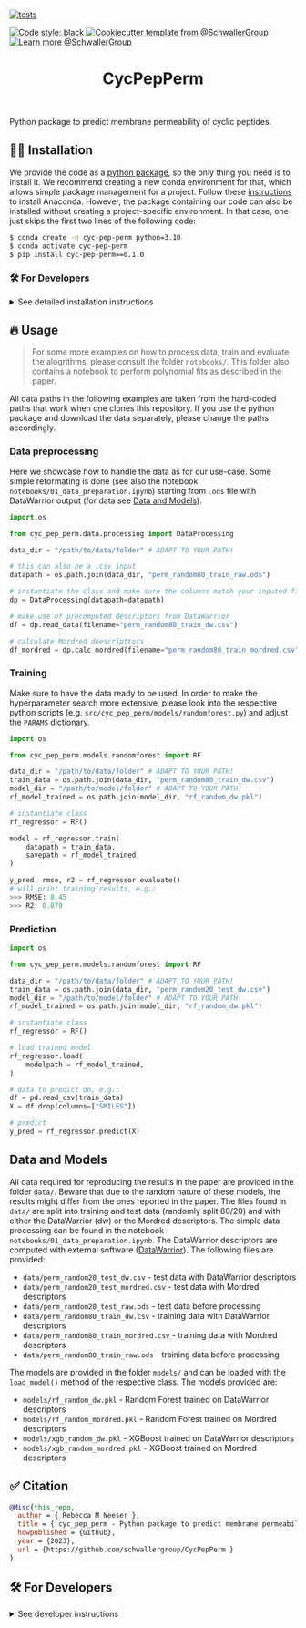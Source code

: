 
<!-- <picture>
  <source media="(prefers-color-scheme: dark)" srcset="./assets/repo_logo_dark.png" width='100%'>
  <source media="(prefers-color-scheme: light)" srcset="./assets/repo_logo_light.png" width='100%'>
  <img alt="Project logo" src="/assets/" width="100%">
</picture> -->

<br>

[![tests](https://github.com/schwallergroup/CycPepPerm/actions/workflows/tests.yml/badge.svg)](https://github.com/schwallergroup/CycPepPerm)
<!-- [![DOI:10.1101/2020.07.15.204701](https://zenodo.org/badge/DOI/10.48550/arXiv.2304.05376.svg)](https://doi.org/10.48550/arXiv.2304.05376)
[![PyPI](https://img.shields.io/pypi/v/CycPepPerm)](https://img.shields.io/pypi/v/CycPepPerm)
[![PyPI - Python Version](https://img.shields.io/pypi/pyversions/CycPepPerm)](https://img.shields.io/pypi/pyversions/CycPepPerm) -->
[![Code style: black](https://img.shields.io/badge/code%20style-black-000000.svg)](https://github.com/psf/black)
[![Cookiecutter template from @SchwallerGroup](https://img.shields.io/badge/Cookiecutter-schwallergroup-blue)](https://github.com/schwallergroup/liac-repo)
[![Learn more @SchwallerGroup](https://img.shields.io/badge/Learn%20%0Amore-schwallergroup-blue)](https://schwallergroup.github.io)


<h1 align="center">
  CycPepPerm
</h1>


<br>

Python package to predict membrane permeability of cyclic peptides.

## 👩‍💻 Installation

We provide the code as a [python package](https://pypi.org/project/cyc-pep-perm/), so the only thing you need is to install it. We recommend creating a new conda environment for that, which allows simple package management for a project. Follow these [instructions](https://docs.anaconda.com/free/anaconda/install/index.html) to install Anaconda. However, the package containing our code can also be installed without creating a project-specific environment. In that case, one just skips the first two lines of the following code:

```bash
$ conda create -n cyc-pep-perm python=3.10
$ conda activate cyc-pep-perm
$ pip install cyc-pep-perm==0.1.0
```

### 🛠️ For Developers
<details>
  <summary>See detailed installation instructions</summary>
The repository can be cloned from GitHub and installed with `pip` or `conda`. The code was built with Python 3.10 on Linux but other OS should work as well.

With conda:

```bash
$ git clone git+https://github.com/schwallergroup/CycPepPerm.git
$ cd CycPepPerm
$ conda env create -f environment.yml
$ conda activate cyc_pep_perm
$ pip install -e .
```

or with pip:

```bash
$ git clone git+https://github.com/schwallergroup/CycPepPerm.git
$ cd CycPepPerm
$ conda create -n cyc_pep_perm python=3.10
$ conda activate cyc_pep_perm
$ pip install -r requirements.txt
$ pip install -e .
```

If the options above did not work, please try from scratch:

```bash
$ git clone git+https://github.com/schwallergroup/CycPepPerm.git
$ cd CycPepPerm
$ conda create -c conda-forge -n cyc_pep_perm rdkit=2022.03.5 python=3.10
$ conda activate cyc_pep_perm
$ conda install -c conda-forge scikit-learn=1.0.2
$ conda install -c rdkit -c mordred-descriptor mordred
$ conda install -c conda-forge xgboost
$ conda install -c conda-forge seaborn
$ pip install shap
$ conda install -c conda-forge jupyterlab
$ pip isntall pandas-ods-reader
$ pip install -e .
```
</details>

## 🔥 Usage

> For some more examples on how to process data, train and evaluate the alogrithms, please consult the folder `notebooks/`. This folder also contains a notebook to perform polynomial fits as described in the paper.

All data paths in the following examples are taken from the hard-coded paths that work when one clones this repository. If you use the python package and download the data separately, please change the paths accordingly.

### Data preprocessing

Here we showcase how to handle the data as for our use-case. Some simple reformating is done (see also the notebook `notebooks/01_data_preparation.ipynb`) starting from `.ods` file with DataWarrior output (for data see [Data and Models](#data-and-models)).

```python
import os

from cyc_pep_perm.data.processing import DataProcessing

data_dir = "/path/to/data/folder" # ADAPT TO YOUR PATH!

# this can also be a .csv input
datapath = os.path.join(data_dir, "perm_random80_train_raw.ods")

# instantiate the class and make sure the columns match your inputed file - otherwise change arguments
dp = DataProcessing(datapath=datapath)

# make use of precomputed descriptors from DataWarrior
df = dp.read_data(filename="perm_random80_train_dw.csv")

# calculate Mordred deescripttors
df_mordred = dp.calc_mordred(filename="perm_random80_train_mordred.csv")
```

### Training

Make sure to have the data ready to be used. In order to make the hyperparameter search more extensive, please look into the respective python scripts (e.g. `src/cyc_pep_perm/models/randomforest.py`) and adjust the `PARAMS` dictionary.

```python
import os

from cyc_pep_perm.models.randomforest import RF

data_dir = "/path/to/data/folder" # ADAPT TO YOUR PATH!
train_data = os.path.join(data_dir, "perm_random80_train_dw.csv")
model_dir = "/path/to/model/folder" # ADAPT TO YOUR PATH!
rf_model_trained = os.path.join(model_dir, "rf_random_dw.pkl")

# instantiate class
rf_regressor = RF()

model = rf_regressor.train(
    datapath = train_data,
    savepath = rf_model_trained,
)

y_pred, rmse, r2 = rf_regressor.evaluate()
# will print training results, e.g.:
>>> RMSE: 8.45
>>> R2: 0.879
```

### Prediction

```python
import os

from cyc_pep_perm.models.randomforest import RF

data_dir = "/path/to/data/folder" # ADAPT TO YOUR PATH!
train_data = os.path.join(data_dir, "perm_random20_test_dw.csv")
model_dir = "/path/to/model/folder" # ADAPT TO YOUR PATH!
rf_model_trained = os.path.join(model_dir, "rf_random_dw.pkl")

# instantiate class
rf_regressor = RF()

# load trained model
rf_regressor.load(
    modelpath = rf_model_trained,
)

# data to predict on, e.g.:
df = pd.read_csv(train_data)
X = df.drop(columns=["SMILES"])

# predict
y_pred = rf_regressor.predict(X)
```

## Data and Models

All data required for reproducing the results in the paper are provided in the folder `data/`. Beware that due to the random nature of these models, the results might differ from the ones reported in the paper. The files found in `data/` are split into training and test data (randomly split 80/20) and with either the DataWarrior (dw) or the Mordred descriptors. The simple data processing can be found in the notebook `notebooks/01_data_preparation.ipynb`. The DataWarrior descriptors are computed with external software ([DataWarrior](https://openmolecules.org/datawarrior/)). The following files are provided:

- `data/perm_random20_test_dw.csv` - test data with DataWarrior descriptors
- `data/perm_random20_test_mordred.csv` - test data with Mordred descriptors
- `data/perm_random20_test_raw.ods` - test data before processing
- `data/perm_random80_train_dw.csv` - training data with DataWarrior descriptors
- `data/perm_random80_train_mordred.csv` - training data with Mordred descriptors
- `data/perm_random80_train_raw.ods` - training data before processing

The models are provided in the folder `models/` and can be loaded with the `load_model()` method of the respective class. The models provided are:

- `models/rf_random_dw.pkl` - Random Forest trained on DataWarrior descriptors
- `models/rf_random_mordred.pkl` - Random Forest trained on Mordred descriptors
- `models/xgb_random_dw.pkl` - XGBoost trained on DataWarrior descriptors
- `models/xgb_random_mordred.pkl` - XGBoost trained on Mordred descriptors

## ✅ Citation

```bibtex
@Misc{this_repo,
  author = { Rebecca M Neeser },
  title = { cyc_pep_perm - Python package to predict membrane permeability of cyclic peptides. },
  howpublished = {Github},
  year = {2023},
  url = {https://github.com/schwallergroup/CycPepPerm }
}
```


## 🛠️ For Developers


<details>
  <summary>See developer instructions</summary>

### 👐 Contributing

Contributions, whether filing an issue, making a pull request, or forking, are appreciated. See
[CONTRIBUTING.md](https://github.com/schwallergroup/CycPepPerm/blob/master/.github/CONTRIBUTING.md) for more information on getting involved.

### 🥼 Testing

After cloning the repository and installing `tox` with `pip install tox`, the unit tests in the `tests/` folder can be
run reproducibly with:

```shell
$ tox
```

Additionally, these tests are automatically re-run with each commit in a [GitHub Action](https://github.com/schwallergroup/CycPepPerm/actions?query=workflow%3ATests).

### 📖 Building the Documentation

The documentation can be built locally using the following:

```shell
$ git clone git+https://github.com/schwallergroup/CycPepPerm.git
$ cd CycPepPerm
$ tox -e docs
$ open docs/build/html/index.html
```

The documentation automatically installs the package as well as the `docs`
extra specified in the [`setup.cfg`](setup.cfg). `sphinx` plugins
like `texext` can be added there. Additionally, they need to be added to the
`extensions` list in [`docs/source/conf.py`](docs/source/conf.py).

### 📦 Making a Release

After installing the package in development mode and installing
`tox` with `pip install tox`, the commands for making a new release are contained within the `finish` environment
in `tox.ini`. Run the following from the shell:

```shell
$ tox -e finish
```

This script does the following:

1. Uses [Bump2Version](https://github.com/c4urself/bump2version) to switch the version number in the `setup.cfg`,
   `src/cyc_pep_perm/version.py`, and [`docs/source/conf.py`](docs/source/conf.py) to not have the `-dev` suffix
2. Packages the code in both a tar archive and a wheel using [`build`](https://github.com/pypa/build)
3. Uploads to PyPI using [`twine`](https://github.com/pypa/twine). Be sure to have a `.pypirc` file configured to avoid the need for manual input at this
   step
4. Push to GitHub. You'll need to make a release going with the commit where the version was bumped.
5. Bump the version to the next patch. If you made big changes and want to bump the version by minor, you can
   use `tox -e bumpversion -- minor` after.
</details>
